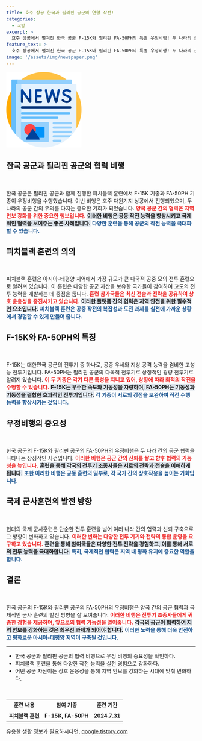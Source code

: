 ```yaml
---
title: 호주 상공 한국과 필리핀 공군의 연합 작전!
categories:
  - 국방
excerpt: >
  호주 상공에서 펼쳐진 한국 공군 F-15K와 필리핀 FA-50PH의 특별 우정비행! 두 나라의 군사 협력과 우정의 이야기를 지금 만나보세요.
feature_text: >
  호주 상공에서 펼쳐진 한국 공군 F-15K와 필리핀 FA-50PH의 특별 우정비행! 두 나라의 군사 협력과 우정의 이야기를 지금 만나보세요.
image: '/assets/img/newspaper.png'
---
```


<p><img src="/assets/img/newspaper.png" alt="kimp 속보" /></p>

<h2 data-ke-size="size26">한국 공군과 필리핀 공군의 협력 비행</h2>

<p data-ke-size="size16">&nbsp;</p>

<p data-ke-size="size16">한국 공군은 필리핀 공군과 함께 진행한 피치블랙 훈련에서 F-15K 기종과 FA-50PH 기종이 우정비행을 수행했습니다. 이번 비행은 호주 다윈기지 상공에서 진행되었으며, 두 나라의 공군 간의 우의를 다지는 중요한 기회가 되었습니다. <b><span style="color: #ee2323;">양국 공군 간의 협력은 지역 안보 강화를 위한 중요한 행보입니다.</span></b> <b><span style="background-color: #21538527;">이러한 비행은 공동 작전 능력을 향상시키고 국제적인 협력을 보여주는 좋은 사례입니다.</span></b> <b><span style="color: #1a5490;">다양한 훈련을 통해 공군의 작전 능력을 극대화할 수 있습니다.</span></b></p>

<h2 data-ke-size="size26">피치블랙 훈련의 의의</h2>

<p data-ke-size="size16">&nbsp;</p>

<p data-ke-size="size16">피치블랙 훈련은 아시아-태평양 지역에서 가장 규모가 큰 다국적 공중 모의 전투 훈련으로 알려져 있습니다. 이 훈련은 다양한 공군 자산을 보유한 국가들이 참여하여 고도의 전투 능력을 개발하는 데 중점을 둡니다. <b><span style="color: #ee2323;">훈련 참가국들은 최신 전술과 전략을 공유하여 상호 운용성을 증진시키고 있습니다.</span></b> <b><span style="background-color: #21538527;">이러한 플랫폼 간의 협력은 지역 안전을 위한 필수적인 요소입니다.</span></b> <b><span style="color: #1a5490;">피치블랙 훈련은 공중 작전의 복잡성과 도전 과제를 실전에 가까운 상황에서 경험할 수 있게 만들어 줍니다.</span></b></p>

<h2 data-ke-size="size26">F-15K와 FA-50PH의 특징</h2>

<p data-ke-size="size16">&nbsp;</p>

<p data-ke-size="size16">F-15K는 대한민국 공군의 전투기 중 하나로, 공중 우세와 지상 공격 능력을 겸비한 고성능 전투기입니다. FA-50PH는 필리핀 공군의 다목적 전투기로 상징적인 경량 전투기로 알려져 있습니다. <b><span style="color: #ee2323;">이 두 기종은 각기 다른 특성을 지니고 있어, 상황에 따라 최적의 작전을 수행할 수 있습니다.</span></b> <b><span style="background-color: #21538527;">F-15K는 우수한 속도와 기동성을 자랑하며, FA-50PH는 기동성과 기동성을 결합한 효과적인 전투기입니다.</span></b> <b><span style="color: #1a5490;">각 기종이 서로의 강점을 보완하여 작전 수행 능력을 향상시키는 것입니다.</span></b></p>

<h2 data-ke-size="size26">우정비행의 중요성</h2>

<p data-ke-size="size16">&nbsp;</p>

<p data-ke-size="size16">한국 공군의 F-15K와 필리핀 공군의 FA-50PH의 우정비행은 두 나라 간의 공군 협력을 나타내는 상징적인 사건입니다. <b><span style="color: #ee2323;">이러한 비행은 공군 간의 신뢰를 쌓고 향후 협력의 가능성을 높입니다.</span></b> <b><span style="background-color: #21538527;">훈련을 통해 각국의 전투기 조종사들은 서로의 전략과 전술을 이해하게 됩니다.</span></b> <b><span style="color: #1a5490;">또한 이러한 비행은 공동 훈련의 일부로, 각 국가 간의 상호작용을 높이는 기회입니다.</span></b></p>

<h2 data-ke-size="size26">국제 군사훈련의 발전 방향</h2>

<p data-ke-size="size16">&nbsp;</p>

<p data-ke-size="size16">현대의 국제 군사훈련은 단순한 전투 훈련을 넘어 여러 나라 간의 협력과 신뢰 구축으로 그 방향이 변화하고 있습니다. <b><span style="color: #ee2323;">이러한 변화는 다양한 전투 기기와 전략의 통합 운영을 요구하고 있습니다.</span></b> <b><span style="background-color: #21538527;">훈련을 통해 참여국들은 다양한 전투 전략을 경험하고, 이를 통해 서로의 전투 능력을 극대화합니다.</span></b> <b><span style="color: #1a5490;">특히, 국제적인 협력은 지역 내 평화 유지에 중요한 역할을 합니다.</span></b></p>

<h2 data-ke-size="size26">결론</h2>

<p data-ke-size="size16">&nbsp;</p>

<p data-ke-size="size16">한국 공군의 F-15K와 필리핀 공군의 FA-50PH의 우정비행은 양국 간의 공군 협력과 국제적인 군사 훈련의 발전 방향을 잘 보여줍니다. <b><span style="color: #ee2323;">이러한 비행은 전투기 조종사들에게 귀중한 경험을 제공하며, 앞으로의 협력 가능성을 열어줍니다.</span></b> <b><span style="background-color: #21538527;">각국의 공군이 협력하여 지역 안보를 강화하는 것은 최우선 과제가 되어야 합니다.</span></b> <b><span style="color: #1a5490;">이러한 노력을 통해 더욱 안전하고 평화로운 아시아-태평양 지역이 구축될 것입니다.</span></b></p>

<hr>

<ul>
    <li>한국 공군과 필리핀 공군의 협력 비행으로 우정 비행의 중요성을 확인하다.</li>
    <li>피치블랙 훈련을 통해 다양한 작전 능력을 실전 경험으로 강화하다.</li>
    <li>어떤 공군 자산이든 상호 운용성을 통해 지역 안보를 강화하는 시대에 맞춰 변화하다.</li>
</ul>

<p data-ke-size="size16">&nbsp;</p>

<table style="width: 100%; border-collapse: collapse;">
    <tr style="height: 30px;">
        <td style="text-align: center; height: 17px;"><b>훈련 내용</b></td>
        <td style="text-align: center; height: 17px;"><b>참여 기종</b></td>
        <td style="text-align: center; height: 17px;"><b>훈련 기간</b></td>
    </tr>
    <tr style="height: 30px;">
        <td style="text-align: center; height: 17px;"><b>피치블랙 훈련</b></td>
        <td style="text-align: center; height: 17px;"><b>F-15K, FA-50PH</b></td>
        <td style="text-align: center; height: 17px;"><b>2024.7.31</b></td>
    </tr>
</table>
유용한 생활 정보가 필요하시다면, <a href="https://qoogle.tistory.com" rel="dofollow">qoogle.tistory.com</a>


